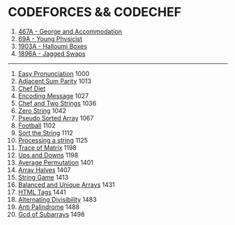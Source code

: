 # CODEFORCES && CODECHEF
1. [467A -  George and Accommodation](https://codeforces.com/problemset/problem/467/A)
2. [69A - Young Physicist](https://codeforces.com/problemset/problem/69/A)
3. [1903A - Halloumi Boxes](https://codeforces.com/problemset/problem/1903/A)
4. [1896A - Jagged Swaps](https://codeforces.com/problemset/problem/1896/A)

------------------------------------------------------------------------------------

1. [Easy Pronunciation](https://github.com/iamabirakash/CODEFORCES/tree/main/Easy%20Pronunciation) 1000
2. [Adjacent Sum Parity](https://github.com/iamabirakash/CODEFORCES/tree/main/Adjacent%20Sum%20Parity) 1013
3. [Chef Diet](https://github.com/iamabirakash/CODEFORCES/tree/main/Chef%20Diet)
4. [Encoding Message](https://github.com/iamabirakash/CODEFORCES/tree/main/Encoding%20Message) 1027
5. [Chef and Two Strings](https://github.com/iamabirakash/CODEFORCES/tree/main/Chef%20and%20Two%20Strings) 1036
6. [Zero String](https://github.com/iamabirakash/CODEFORCES/tree/main/ZERO%20STRING) 1042
7. [Pseudo Sorted Array](https://github.com/iamabirakash/CODEFORCES/tree/main/Pseudo%20Sorted%20Array) 1067
8. [Football](https://github.com/iamabirakash/CODEFORCES/tree/main/Football) 1102
9. [Sort the String](https://github.com/iamabirakash/CODEFORCES/tree/main/Sort%20the%20String) 1112
10. [Processing a string](https://www.codechef.com/practice/course/1-star-difficulty-problems/DIFF1200/problems/KOL15A) 1125
11. [Trace of Matrix](https://github.com/iamabirakash/CODEFORCES/tree/main/Trace%20of%20Matrix) 1198
12. [Ups and Downs](https://github.com/iamabirakash/CODEFORCES/tree/main/Ups%20and%20Downs) 1198
13. [Average Permutation](https://github.com/iamabirakash/CODEFORCES/tree/main/Average%20Permutation) 1401
14. [Array Halves](https://github.com/iamabirakash/CODEFORCES/tree/main/Array%20Halves) 1407
15. [String Game](https://github.com/iamabirakash/CODEFORCES/tree/main/String%20Game) 1413
16. [Balanced and Unique Arrays](https://github.com/iamabirakash/CODEFORCES/tree/main/Balanced%20and%20Unique%20Arrays) 1431
17. [HTML Tags](https://github.com/iamabirakash/CODEFORCES/tree/main/HTML%20Tags) 1441
18. [Alternating Divisibility](https://github.com/iamabirakash/CODEFORCES/tree/main/Alternating%20Divisibility) 1483
19. [Anti Palindrome](https://github.com/iamabirakash/CODEFORCES/tree/main/Anti%20Palindrome) 1488
20. [Gcd of Subarrays](https://github.com/iamabirakash/CODEFORCES/tree/main/GCD) 1498
